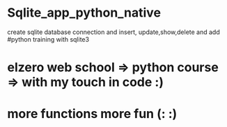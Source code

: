# Sqlite_app_python_native
create sqlite database connection and insert, update,show,delete and add 
#python training with sqlite3 
# elzero web school => python course => with my touch in code :) 
# more functions more fun (:  :)
